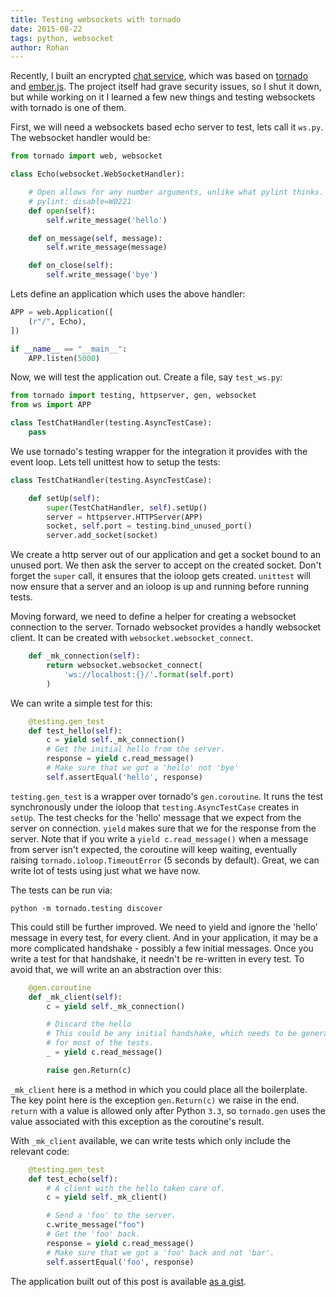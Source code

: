 ```yaml
---
title: Testing websockets with tornado
date: 2015-08-22
tags: python, websocket
author: Rohan
---
```


Recently, I built an encrypted [chat service][qotr], which was based on
[tornado][] and [ember.js][]. The project itself had grave security issues, so I
shut it down, but while working on it I learned a few new things and testing
websockets with tornado is one of them.

First, we will need a websockets based echo server to test, lets call it
`ws.py`. The websocket handler would be:

```python
from tornado import web, websocket

class Echo(websocket.WebSocketHandler):

    # Open allows for any number arguments, unlike what pylint thinks.
    # pylint: disable=W0221
    def open(self):
        self.write_message('hello')

    def on_message(self, message):
        self.write_message(message)

    def on_close(self):
        self.write_message('bye')
```

Lets define an application which uses the above handler:

```python
APP = web.Application([
    (r"/", Echo),
])

if __name__ == "__main__":
    APP.listen(5000)
```

Now, we will test the application out. Create a file, say `test_ws.py`:

```python
from tornado import testing, httpserver, gen, websocket
from ws import APP

class TestChatHandler(testing.AsyncTestCase):
    pass
```

We use tornado's testing wrapper for the integration it provides with the event
loop. Lets tell unittest how to setup the tests:

```python
class TestChatHandler(testing.AsyncTestCase):

    def setUp(self):
        super(TestChatHandler, self).setUp()
        server = httpserver.HTTPServer(APP)
        socket, self.port = testing.bind_unused_port()
        server.add_socket(socket)
```

We create a http server out of our application and get a socket bound to an
unused port. We then ask the server to accept on the created socket. Don't
forget the `super` call, it ensures that the ioloop gets created. `unittest`
will now ensure that a server and an ioloop is up and running before running
tests.

Moving forward, we need to define a helper for creating a websocket connection
to the server. Tornado websocket provides a handly websocket client. It can be
created with `websocket.websocket_connect`.

```python
    def _mk_connection(self):
        return websocket.websocket_connect(
            'ws://localhost:{}/'.format(self.port)
        )
```

We can write a simple test for this:

```python
    @testing.gen_test
    def test_hello(self):
        c = yield self._mk_connection()
        # Get the initial hello from the server.
        response = yield c.read_message()
        # Make sure that we got a 'hello' not 'bye'
        self.assertEqual('hello', response)
```

`testing.gen_test` is a wrapper over tornado's `gen.coroutine`. It runs the test
synchronously under the ioloop that `testing.AsyncTestCase` creates in
`setUp`. The test checks for the 'hello' message that we expect from the server
on connection.  `yield` makes sure that we for the response from the
server. Note that if you write a `yield c.read_message()` when a message from
server isn't expected, the coroutine will keep waiting, eventually raising
`tornado.ioloop.TimeoutError` (5 seconds by default). Great, we can write lot of
tests using just what we have now.

The tests can be run via:

```
python -m tornado.testing discover
```

This could still be further improved. We need to yield and ignore the 'hello'
message in every test, for every client. And in your application, it may be a
more complicated handshake - possibly a few initial messages. Once you write a
test for that handshake, it needn't be re-written in every test. To avoid that,
we will write an an abstraction over this:

```python
    @gen.coroutine
    def _mk_client(self):
        c = yield self._mk_connection()

        # Discard the hello
        # This could be any initial handshake, which needs to be generalized
        # for most of the tests.
        _ = yield c.read_message()

        raise gen.Return(c)
```

`_mk_client` here is a method in which you could place all the boilerplate. The
key point here is the exception `gen.Return(c)` we raise in the end. `return`
with a value is allowed only after Python `3.3`, so `tornado.gen` uses the value
associated with this exception as the coroutine's result.

With `_mk_client` available, we can write tests which only include the relevant
code:

```python
    @testing.gen_test
    def test_echo(self):
        # A client with the hello taken care of.
        c = yield self._mk_client()

        # Send a 'foo' to the server.
        c.write_message("foo")
        # Get the 'foo' back.
        response = yield c.read_message()
        # Make sure that we got a 'foo' back and not 'bar'.
        self.assertEqual('foo', response)
```

The application built out of this post is available [as a gist][example].

[qotr]: http://github.com/crodjer/qotr/
[tornado]: http://www.tornadoweb.org/
[ember.js]: http://emberjs.com/
[example]: https://gist.github.com/crodjer/1e9989ab30fdc32db926
